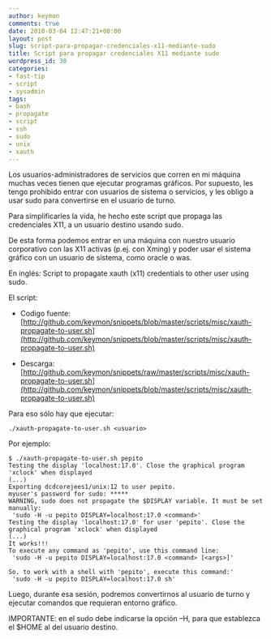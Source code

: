 ```yaml
---
author: keymon
comments: true
date: 2010-03-04 12:47:21+00:00
layout: post
slug: script-para-propagar-credenciales-x11-mediante-sudo
title: Script para propagar credenciales X11 mediante sudo
wordpress_id: 30
categories:
- fast-tip
- script
- sysadmin
tags:
- bash
- propagate
- script
- ssh
- sudo
- unix
- xauth
---
```




Los usuarios-administradores de servicios que corren en mi máquina muchas veces tienen que ejecutar programas gráficos. Por supuesto, les tengo prohibido entrar con usuarios de sistema o servicios, y les obligo a usar sudo para convertirse en el usuario de turno.

Para simplificarles la vida, he hecho este script que propaga las credenciales X11, a un usuario destino usando sudo.

De esta forma podemos entrar en una máquina con nuestro usuario corporativo con las X11 activas (p.ej. con Xming) y poder usar el sistema gráfico con un usuario de sistema, como oracle o was.

En inglés: Script to propagate xauth (x11) credentials to other user using sudo.

El script:



	
  * Codigo fuente: [http://github.com/keymon/snippets/blob/master/scripts/misc/xauth-propagate-to-user.sh](http://github.com/keymon/snippets/blob/master/scripts/misc/xauth-propagate-to-user.sh)

	
  * Descarga: [http://github.com/keymon/snippets/raw/master/scripts/misc/xauth-propagate-to-user.sh](http://github.com/keymon/snippets/blob/master/scripts/misc/xauth-propagate-to-user.sh)


Para eso sólo hay que ejecutar:

    
    ./xauth-propagate-to-user.sh <usuario>
    


Por ejemplo:

    
    $ ./xauth-propagate-to-user.sh pepito
    Testing the display 'localhost:17.0'. Close the graphical program 'xclock' when displayed
    (...)
    Exporting dcdcorejees1/unix:12 to user pepito.
    myuser's password for sudo: *****
    WARNING, sudo does not propagate the $DISPLAY variable. It must be set manually:
     'sudo -H -u pepito DISPLAY=localhost:17.0 <command>'
    Testing the display 'localhost:17.0' for user 'pepito'. Close the graphical program 'xclock' when displayed
    (...)
    It works!!!
    To execute any command as 'pepito', use this command line:
     'sudo -H -u pepito DISPLAY=localhost:17.0 <command> [<args>]'
    
    So. to work with a shell with 'pepito', execute this command:'
     'sudo -H -u pepito DISPLAY=localhost:17.0 sh'
    


Luego, durante esa sesión, podremos convertirnos al usuario de turno y ejecutar comandos que requieran entorno gráfico.

IMPORTANTE: en el sudo debe indicarse la opción –H, para que establezca el $HOME al del usuario destino.


